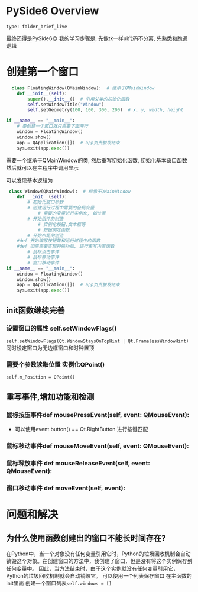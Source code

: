 # PySide6 Overview
 
```ccard
type: folder_brief_live
```
 
最终还得是PySide6😋
我的学习步骤是, 先像tk一样ui代码不分离, 先熟悉和跑通逻辑

# 创建第一个窗口
```python
  class FloatingWindow(QMainWindow):  # 继承于QMainWindow
    def __init__(self):  
        super().__init__()  # 引用父类的初始化函数
        self.setWindowTitle("Window")  
        self.setGeometry(100, 100, 300, 200)  # x, y, width, height

if __name__ == "__main__":  
	# 要创建一个窗口就只需要下面两行
	window = FloatingWindow()  
    window.show()
    app = QApplication([])  # app负责触发结束
    sys.exit(app.exec())
```
需要一个继承于QMainWindow的类, 然后重写初始化函数, 初始化基本窗口函数
然后就可以在主程序中调用显示

可以发现基本逻辑为
```python
 class Window(QMainWindow):  # 继承于QMainWindow
    def __init__(self):  
        # 初始化窗口参数
        # 创建运行过程中需要的全局变量
	        # 需要的变量进行实例化, 如位置
        # 开始组件的创造
	        # 实例化按钮,文本框等
	        # 按钮绑定函数
		# 开始布局的创造
	#def 开始编写按钮等和运行过程中的函数
	#def 如果需要实现特殊功能, 进行重写内置函数
		# 鼠标点击事件
		# 鼠标移动事件
		# 窗口移动事件
if __name__ == "__main__":  
	window = FloatingWindow()  
    window.show()
    app = QApplication([])  # app负责触发结束
    sys.exit(app.exec())

```
## init函数继续完善
### 设置窗口的属性 self.setWindowFlags()
`self.setWindowFlags(Qt.WindowStaysOnTopHint | Qt.FramelessWindowHint)` 同时设定窗口为无边框窗口和时钟置顶

### 需要个参数读取位置  实例化QPoint()
`self.m_Position = QPoint()`

## 重写事件,增加功能和检测
### 鼠标按压事件def mousePressEvent(self, event: QMouseEvent):
- 可以使用event.button() == Qt.RightButton 进行按键匹配
### 鼠标移动事件def mouseMoveEvent(self, event: QMouseEvent):

### 鼠标释放事件 def mouseReleaseEvent(self, event: QMouseEvent):

### 窗口移动事件 def moveEvent(self, event):


# 问题和解决
## 为什么使用函数创建出的窗口不能长时间存在?
在Python中，当一个对象没有任何变量引用它时，Python的垃圾回收机制会自动销毁这个对象。在创建窗口的方法中，我创建了窗口，但是没有将这个实例保存到任何变量中。
因此，当方法结束时，由于这个实例就没有任何变量引用它，Python的垃圾回收机制就会自动销毁它。
可以使用一个列表保存窗口
在主函数的init里面 创建一个窗口列表`self.windows = []`
